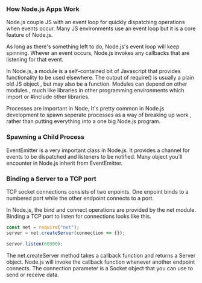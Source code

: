 ### How Node.js Apps Work

Node.js couple JS with an event loop for quickly dispatching operations when events occur. Many JS environments use an event loop but it is a core feature of Node.js.

As long as there's something left to do, Node.js's event loop will keep spinning. Whever an event occurs, Node.js invokes any callbacks that are listening for that event.

In Node.js, a module is a self-contained bit of Javascript that provides functionality to be used elsewhere. The output of require() is usually a plain old JS object , but may also be a function. Modules can depend on other modules , much like libraries in other programming environments which import or #include other libraries.

Processes are important in Node, It's pretty common in Node.js development to spawn seperate processes as a way of breaking up work , rather than putting everything into a one big Node.js program.

### Spawning a Child Process

EventEmitter is a very important class in Node.js. It provides a channel for events to be dispatched and listeners to be notified. Many object you'll encounter in Node.js inherit from EventEmitter.

### Binding a Server to a TCP port

TCP socket connections consists of two enpoints. One enpoint binds to a numbered port while the other endpoint connects to a port.

In Node.js, the bind and connect operations are provided by the net module. Binding a TCP port to listen for connections looks like this.

```javascript
const net = require("net");
server = net.createServer(connection => {});

server.listen(60300);
```

The net.createServer method takes a callback function and returns a Server object. Node.js will invoke the callback function whenever another endpoint connects. The connection parameter is a Socket object that you can use to send or receive data.
